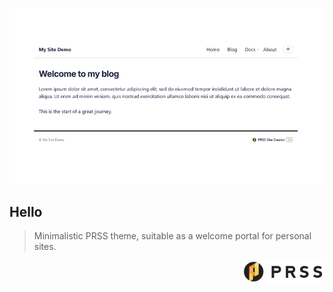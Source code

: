 <p>
  <img src="public/thumbnail.png" width="500" />
  <h2>Hello</h2>
  <blockquote>Minimalistic PRSS theme, suitable as a welcome portal for personal sites.</blockquote>
</p>

<div align="right">
  <p><a href="https://prss.io"><img src="./public/prss.png" width="130" /></a></p>
</div>
